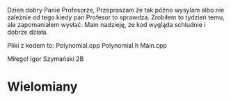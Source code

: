 Dzien dobry Panie Profesorze, Przepraszam że tak późno wysylam albo nie zależnie od tego kiedy pan Profesor to sprawdza. Zrobiłem to tydzień temu, ale zapomaniałem wysłać. Mam nadzieję, że kod wygląda schludnie i dobrze działa.

Pliki z kodem to:
Polynomial.cpp
Polynomial.h
Main.cpp

Miłego! Igor Szymański 2B

# Wielomiany
